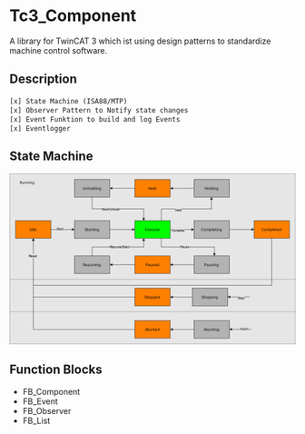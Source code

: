 # Tc3_Component
A library for TwinCAT 3 which ist using design patterns to standardize machine control software.
## Description
    [x] State Machine (ISA88/MTP)
    [x] Observer Pattern to Notify state changes
    [x] Event Funktion to build and log Events
    [x] Eventlogger
    
## State Machine
![image description](docs/StateMachine.drawio.svg)


## Function Blocks
- FB_Component 
- FB_Event
- FB_Observer
- FB_List

    
